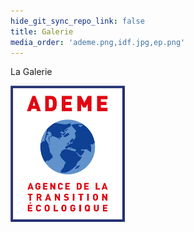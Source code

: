 ```yaml
---
hide_git_sync_repo_link: false
title: Galerie
media_order: 'ademe.png,idf.jpg,ep.png'
---
```


La Galerie

![my image](ademe.png)